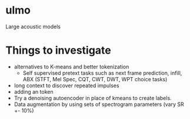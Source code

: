 # ulmo
Large acoustic models

# Things to investigate
- alternatives to K-means and better tokenization
  - Self supervised pretext tasks such as next frame prediction, infill, ABX (STFT, Mel Spec, CQT, CWT, DWT, WPT choice tasks)
- long context to discover repeated impulses
- adding an <UNK> token 
- Try a denoising autoencoder in place of kmeans to create labels.
- Data augmentation by using sets of spectrogram parameters (vary SR +- 10%)
